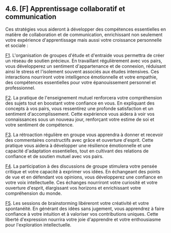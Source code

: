 ## 4.6. [F] Apprentissage collaboratif et communication

Ces stratégies vous aideront à développer des compétences essentielles en matière de collaboration et de communication, enrichissant non seulement votre expérience d'apprentissage mais aussi votre croissance personnelle et sociale :

[F1](<4.6.1. Groupes etude entraide.md>). L'organisation de groupes d'étude et d'entraide vous permettra de créer un réseau de soutien précieux. En travaillant régulièrement avec vos pairs, vous développerez un sentiment d'appartenance et de connexion, réduisant ainsi le stress et l'isolement souvent associés aux études intensives. Ces interactions nourriront votre intelligence émotionnelle et votre empathie, des compétences essentielles pour votre épanouissement personnel et professionnel.

[F2](<4.6.2. Enseignement mutuel.md>). La pratique de l'enseignement mutuel renforcera votre compréhension des sujets tout en boostant votre confiance en vous. En expliquant des concepts à vos pairs, vous ressentirez une profonde satisfaction et un sentiment d'accomplissement. Cette expérience vous aidera à voir vos connaissances sous un nouveau jour, renforçant votre estime de soi et votre sentiment de compétence.

[F3](<4.6.3. Retroaction groupe.md>). La rétroaction régulière en groupe vous apprendra à donner et recevoir des commentaires constructifs avec grâce et ouverture d'esprit. Cette pratique vous aidera à développer une résilience émotionnelle et une capacité d'adaptation essentielles, tout en cultivant des relations de confiance et de soutien mutuel avec vos pairs.

[F4](<4.6.4. Disc group echang.md>). La participation à des discussions de groupe stimulera votre pensée critique et votre capacité à exprimer vos idées. En échangeant des points de vue et en défendant vos opinions, vous développerez une confiance en votre voix intellectuelle. Ces échanges nourriront votre curiosité et votre ouverture d'esprit, élargissant vos horizons et enrichissant votre compréhension du monde.

[F5](<4.6.5. Brainstorming.md>). Les sessions de brainstorming libéreront votre créativité et votre spontanéité. En générant des idées sans jugement, vous apprendrez à faire confiance à votre intuition et à valoriser vos contributions uniques. Cette liberté d'expression nourrira votre joie d'apprendre et votre enthousiasme pour l'exploration intellectuelle.
